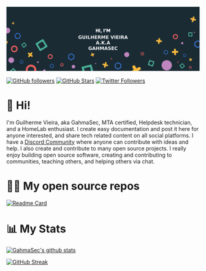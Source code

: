 
![Hero image](https://raw.githubusercontent.com/gahmasec/gahmasec/main/GitHubHeader.png)

[![GitHub followers](https://img.shields.io/github/followers/gahmasec?logo=GitHub&style=for-the-badge)](https://github.com/gahmasec)
[![GitHub Stars](https://img.shields.io/github/stars/gahmasec?logo=github&style=for-the-badge)](https://github.com/gahmasec)
[![Twitter Followers](https://img.shields.io/twitter/follow/gahmasec?color=0E7FC0&logo=twitter&style=for-the-badge&label=Twitter)](https://twitter.com/gahmasec)
# 👋 Hi!

I'm Guilherme Vieira, aka GahmaSec, MTA certified, Helpdesk technician, and a HomeLab enthusiast. I create easy documentation and post it here for anyone interested, and share tech related content on all social platforms. I have a [Discord Community](https://discord) where anyone can contribute with ideas and help. I also create and contribute to many open source projects. I really enjoy building open source software, creating and contributing to communities, teaching others, and helping others via chat.

# 🧑‍💻 My open source repos

[![Readme Card](https://github-readme-stats.vercel.app/api/pin/?username=gahmasec&repo=IMDb-Scraping&theme=radical)](https://github.com/gahmasec/IMDb-Scraping)

# 📊 My Stats

[![GahmaSec's github stats](https://github-readme-stats.vercel.app/api?username=gahmasec&show_icons=true&count_private=true&theme=radical&hide=stars)](https://github.com/gahmasec)

[![GitHub Streak](https://github-readme-streak-stats.herokuapp.com/?user=gahmasec&theme=dark&count_private=true&theme=radical)](https://github.com/gahmasec)
